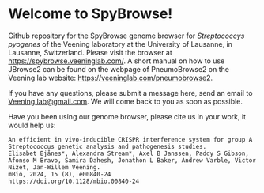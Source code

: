 # Welcome to SpyBrowse!

Github repository for the SpyBrowse genome browser for _Streptococcys pyogenes_ of the Veening laboratory at the University of Lausanne, in Lausanne, Switzerland.
Please visit the browser at https://spybrowse.veeninglab.com/.
A short manual on how to use JBrowse2 can be found on the webpage of PneumoBrowse2 on the Veening lab website: https://veeninglab.com/pneumobrowse2.

If you have any questions, please submit a message here, send an email to Veening.lab@gmail.com.
We will come back to you as soon as possible.

Have you been using our genome browser, please cite us in your work, it would help us:
```
An efficient in vivo-inducible CRISPR interference system for group A Streptococcus genetic analysis and pathogenesis studies.
Elisabet Bjånes*, Alexandra Stream*, Axel B Janssen, Paddy S Gibson, Afonso M Bravo, Samira Dahesh, Jonathon L Baker, Andrew Varble, Victor Nizet, Jan-Willem Veening.
mBio, 2024, 15 (8), e00840-24
https://doi.org/10.1128/mbio.00840-24
```

